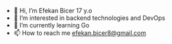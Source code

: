 - 👋 Hi, I’m Efekan Bicer 17 y.o
- 👀 I’m interested in backend technologies and DevOps
- 🌱 I’m currently learning Go
- 📫 How to reach me efekan.bicer8@gmail.com

<!---
efekanbicermac/efekanbicermac is a ✨ special ✨ repository because its `README.md` (this file) appears on your GitHub profile.
You can click the Preview link to take a look at your changes.
--->
